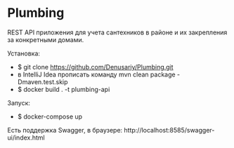 # Plumbing

REST API приложения для учета сантехников в районе и их
закрепления за конкретными домами.

Установка:
- $ git clone https://github.com/Denusariy/Plumbing.git
- в IntelliJ Idea прописать команду mvn clean package -Dmaven.test.skip
- $ docker build . -t plumbing-api

Запуск:
- $ docker-compose up

Есть поддержка Swagger, в браузере:
http://localhost:8585/swagger-ui/index.html